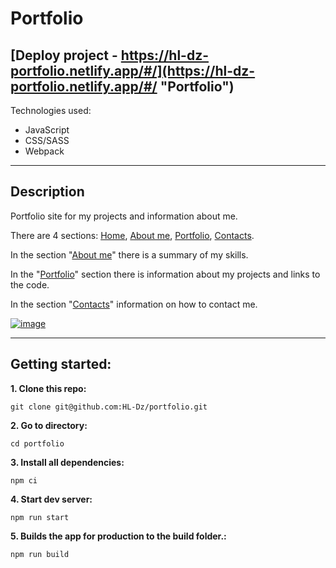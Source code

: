 # Portfolio

## [Deploy project - https://hl-dz-portfolio.netlify.app/#/](https://hl-dz-portfolio.netlify.app/#/ "Portfolio")


Technologies used: 

+ JavaScript
+ CSS/SASS
+ Webpack

***

## Description

Portfolio site for my projects and information about me.

There are 4 sections: [Home](https://hl-dz-portfolio.netlify.app/# "Home"),
[About me](https://hl-dz-portfolio.netlify.app/#/about/ "About me"),
[Portfolio](https://hl-dz-portfolio.netlify.app/#/portfolio/ "Portfolio"), 
[Contacts](https://hl-dz-portfolio.netlify.app/#/contact/ "Contacts").

In the section 
"[About me](https://hl-dz-portfolio.netlify.app/#/about/ "About me")" 
there is a summary of my skills.

In the 
"[Portfolio](https://hl-dz-portfolio.netlify.app/#/portfolio/ "Portfolio")" 
section there is information about my projects and links to the code.

In the section 
"[Contacts](https://hl-dz-portfolio.netlify.app/#/contact/ "Contacts")" 
information on how to contact me.

[![image](./src/img/portfolio.gif)](https://hl-dz-portfolio.netlify.app/#/)

***
## Getting started:
**1. Clone this repo:**
``` command
git clone git@github.com:HL-Dz/portfolio.git
```
**2. Go to directory:**
``` command
cd portfolio
```
**3. Install all dependencies:**
``` command
npm ci
```
**4. Start dev server:**
``` command
npm run start
```
**5. Builds the app for production to the build folder.:**
``` command
npm run build
```